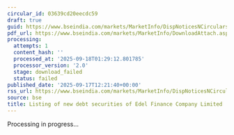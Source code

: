```yaml
---
circular_id: 03639cd20eecdc59
draft: true
guid: https://www.bseindia.com/markets/MarketInfo/DispNoticesNCirculars.aspx?Noticeid={C37E952C-7A99-4995-9A30-62150374E774}&noticeno=20250917-29&dt=09/17/2025&icount=29&totcount=57&flag=0
pdf_url: https://www.bseindia.com/markets/MarketInfo/DownloadAttach.aspx?id=20250917-29&attachedId=
processing:
  attempts: 1
  content_hash: ''
  processed_at: '2025-09-18T01:29:12.801785'
  processor_version: '2.0'
  stage: download_failed
  status: failed
published_date: '2025-09-17T12:21:40+00:00'
rss_url: https://www.bseindia.com/markets/MarketInfo/DispNoticesNCirculars.aspx?Noticeid={C37E952C-7A99-4995-9A30-62150374E774}&noticeno=20250917-29&dt=09/17/2025&icount=29&totcount=57&flag=0
source: bse
title: Listing of new debt securities of Edel Finance Company Limited
---
```


Processing in progress...